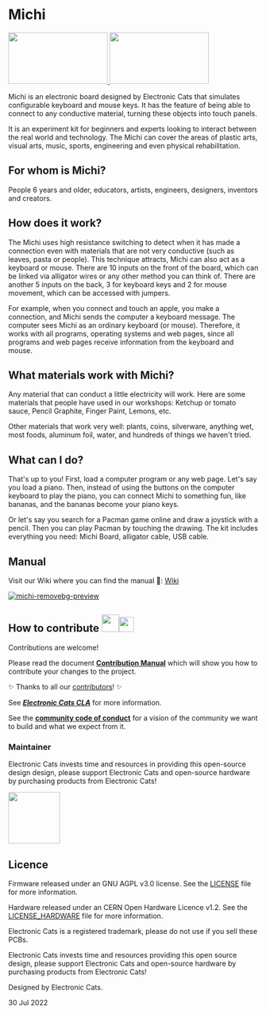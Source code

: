 # Michi

<a href="https://electroniccats.com/store/michi/">
  <img src="https://electroniccats.com/wp-content/uploads/badge_store.png" width="200" height="104" />
</a>

<a href="https://github.com/ElectronicCats/michi/wiki">
  <img src="https://github.com/ElectronicCats/flipper-shields/assets/44976441/6aa7f319-3256-442e-a00d-33c8126833ec" width="200" height="104" />
</a>
</p>


  Michi is an electronic board designed by Electronic Cats that simulates configurable keyboard and mouse keys. It has the feature of being able to connect to any conductive material, turning these objects into touch panels. 

  It is an experiment kit for beginners and experts looking to interact between the real world and technology. The Michi can cover the areas of plastic arts, visual arts, music, sports, engineering and even physical rehabilitation.

## For whom is Michi? 

  People 6 years and older, educators, artists, engineers, designers, inventors and creators. 

## How does it work?

  The Michi uses high resistance switching to detect when it has made a connection even with materials that are not very conductive (such as leaves, pasta or people). This technique attracts, Michi can also act as a keyboard or mouse. There are 10 inputs on the front of the board, which can be linked via alligator wires or any other method you can think of. There are another 5 inputs on the back, 3 for keyboard keys and 2 for mouse movement, which can be accessed with jumpers.

  For example, when you connect and touch an apple, you make a connection, and Michi sends the computer a keyboard message. The computer sees Michi as an ordinary keyboard (or mouse). Therefore, it works with all programs, operating systems and web pages, since all programs and web pages receive information from the keyboard and mouse.

## What materials work with Michi?

  Any material that can conduct a little electricity will work. Here are some materials that people have used in our workshops: Ketchup or tomato sauce, Pencil Graphite, Finger Paint, Lemons, etc.

  Other materials that work very well: plants, coins, silverware, anything wet, most foods, aluminum foil, water, and hundreds of things we haven't tried.

## What can I do?

  That's up to you! First, load a computer program or any web page. Let's say you load a piano. Then, instead of using the buttons on the computer keyboard to play the piano, you can connect Michi to something fun, like bananas, and the bananas become your piano keys. 

  Or let's say you search for a Pacman game online and draw a joystick with a pencil. Then you can play Pacman by touching the drawing. 
  The kit includes everything you need: Michi Board, alligator cable, USB cable.

  
## Manual

Visit our Wiki where you can find the manual 📖: [Wiki](https://github.com/ElectronicCats/michi/wiki)

[![michi-removebg-preview](https://user-images.githubusercontent.com/40640735/217376542-5e614f79-aafc-4ecf-9ac8-8d718f2a0652.png)](https://github.com/ElectronicCats/michi/wiki)

## How to contribute <img src="https://electroniccats.com/wp-content/uploads/2018/01/fav.png" height="35"><img src="https://raw.githubusercontent.com/gist/ManulMax/2d20af60d709805c55fd784ca7cba4b9/raw/bcfeac7604f674ace63623106eb8bb8471d844a6/github.gif" height="30">
 Contributions are welcome! 

Please read the document  [**Contribution Manual**](https://github.com/ElectronicCats/electroniccats-cla/blob/main/electroniccats-contribution-manual.md)  which will show you how to contribute your changes to the project.

✨ Thanks to all our [contributors](https://github.com/ElectronicCats/michi/graphs/contributors)! ✨

See  [**_Electronic Cats CLA_**](https://github.com/ElectronicCats/electroniccats-cla/blob/main/electroniccats-cla.md) for more information.

See the [**community code of conduct**](https://github.com/ElectronicCats/electroniccats-cla/blob/main/electroniccats-community-code-of-conduct.md)   for a vision of the community we want to build and what we expect from it.


### Maintainer

Electronic Cats invests time and resources in providing this open-source design design, please support Electronic Cats and open-source hardware by purchasing products from Electronic Cats!

<a href="https://github.com/sponsors/ElectronicCats">
  <img src="https://electroniccats.com/wp-content/uploads/2020/07/Badge_GHS.png" height="104" />
</a>

## Licence

Firmware released under an GNU AGPL v3.0 license. See the [LICENSE](https://www.gnu.org/licenses/agpl-3.0.en.html) file for more information.

Hardware released under an CERN Open Hardware Licence v1.2. See the [LICENSE_HARDWARE](https://ohwr.org/project/licences/wikis/cern-ohl-v1.2) file for more information.

Electronic Cats is a registered trademark, please do not use if you sell these PCBs.

Electronic Cats invests time and resources providing this open source design, please support Electronic Cats and open-source hardware by purchasing products from Electronic Cats!

Designed by Electronic Cats.

30 Jul 2022
